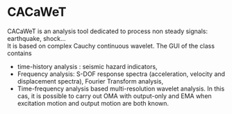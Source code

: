 # CACaWeT  
CACaWeT is an analysis tool dedicated to process non steady signals: earthquake, shock...  
It is based on complex Cauchy continuous wavelet. The GUI of the class contains  
- time-history analysis : seismic hazard indicators,
- Frequency analysis: S-DOF response spectra (acceleration, velocity and displacement spectra), Fourier Transform analysis,
- Time-frequency analysis based multi-resolution wavelet analysis. In this cas, it is possible to carry out OMA with output-only and EMA when excitation motion and output motion are both known.
 
